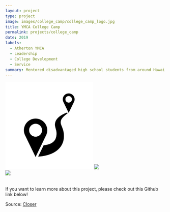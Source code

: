 ```yaml
---
layout: project
type: project
image: images/college_camp/college_camp_logo.jpg
title: YMCA College Camp
permalink: projects/college_camp
date: 2019
labels:
  - Atherton YMCA
  - Leadership
  - College Development
  - Service
summary: Mentored disadvantaged high school students from around Hawai'i in a week long college camp. All students were offered acceptance to the University of Hawaii at Manoa at the end of the program.
---
```

<img class class="ui medium right floated rounded image" src="../images/closer/closer_logo.png">

<img src="../images/closer_logo.png">


<br>
<img class class="ui medium left floated rounded image" src="../images/closer/closer_logo.jpg">
<br>
<br>

If you want to learn more about this project, please check out this Github link below!

Source: <a href="https://github.com/fpang0502/Closer"><i class="large github icon"></i>Closer</a>
